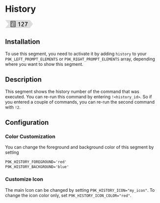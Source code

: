 # History

![](segment.png)

## Installation

To use this segment, you need to activate it by adding `history` to your
`P9K_LEFT_PROMPT_ELEMENTS` or `P9K_RIGHT_PROMPT_ELEMENTS` array, depending
where you want to show this segment.

## Description

This segment shows the history number of the command that was executed. You
can re-run this command by entering `!<history_id>`. So if you entered a couple
of commands, you can re-run the second command with `!2`.

## Configuration

### Color Customization

You can change the foreground and background color of this segment by setting
```
P9K_HISTORY_FOREGROUND='red'
P9K_HISTORY_BACKGROUND='blue'
```

### Customize Icon

The main Icon can be changed by setting `P9K_HISTORY_ICON="my_icon"`. To change the
icon color only, set `P9K_HISTORY_ICON_COLOR="red"`.
